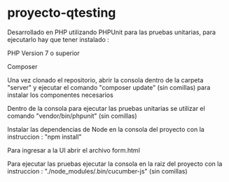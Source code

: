 # proyecto-qtesting
Desarrollado en PHP utilizando PHPUnit para las pruebas unitarias, para ejecutarlo hay que tener instalado :

PHP Version 7 o superior

Composer

Una vez clonado el repositorio, abrir la consola dentro de la carpeta "server" y ejecutar el comando "composer update" (sin comillas) para instalar los componentes necesarios

Dentro de la consola para ejecutar las pruebas unitarias se utilizar el comando "vendor/bin/phpunit" (sin comillas)

Instalar las dependencias de Node en la consola del proyecto con la instruccion : "npm install"

Para ingresar a la UI abrir el archivo form.html

Para ejecutar las pruebas ejecutar la consola en la raiz del proyecto con la instruccion : "./node_modules/.bin/cucumber-js" (sin comillas)

